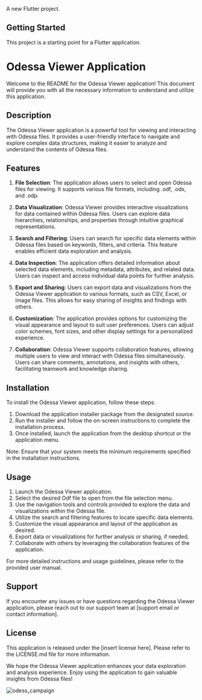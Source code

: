 A new Flutter project.

## Getting Started

This project is a starting point for a Flutter application.
# Odessa Viewer Application

Welcome to the README for the Odessa Viewer application! This document will provide you with all the necessary information to understand and utilize this application.

## Description

The Odessa Viewer application is a powerful tool for viewing and interacting with Odessa files. It provides a user-friendly interface to navigate and explore complex data structures, making it easier to analyze and understand the contents of Odessa files.

## Features

1. **File Selection**: The application allows users to select and open Odessa files for viewing. It supports various file formats, including .odf, .odx, and .odp.

2. **Data Visualization**: Odessa Viewer provides interactive visualizations for data contained within Odessa files. Users can explore data hierarchies, relationships, and properties through intuitive graphical representations.

3. **Search and Filtering**: Users can search for specific data elements within Odessa files based on keywords, filters, and criteria. This feature enables efficient data exploration and analysis.

4. **Data Inspection**: The application offers detailed information about selected data elements, including metadata, attributes, and related data. Users can inspect and access individual data points for further analysis.

5. **Export and Sharing**: Users can export data and visualizations from the Odessa Viewer application to various formats, such as CSV, Excel, or image files. This allows for easy sharing of insights and findings with others.

6. **Customization**: The application provides options for customizing the visual appearance and layout to suit user preferences. Users can adjust color schemes, font sizes, and other display settings for a personalized experience.

7. **Collaboration**: Odessa Viewer supports collaboration features, allowing multiple users to view and interact with Odessa files simultaneously. Users can share comments, annotations, and insights with others, facilitating teamwork and knowledge sharing.

## Installation

To install the Odessa Viewer application, follow these steps:

1. Download the application installer package from the designated source.
2. Run the installer and follow the on-screen instructions to complete the installation process.
3. Once installed, launch the application from the desktop shortcut or the application menu.

Note: Ensure that your system meets the minimum requirements specified in the installation instructions.

## Usage

1. Launch the Odessa Viewer application.
2. Select the desired Odf file to open from the file selection menu.
3. Use the navigation tools and controls provided to explore the data and visualizations within the Odessa file.
4. Utilize the search and filtering features to locate specific data elements.
5. Customize the visual appearance and layout of the application as desired.
6. Export data or visualizations for further analysis or sharing, if needed.
7. Collaborate with others by leveraging the collaboration features of the application.

For more detailed instructions and usage guidelines, please refer to the provided user manual.

## Support

If you encounter any issues or have questions regarding the Odessa Viewer application, please reach out to our support team at [support email or contact information].

## License

This application is released under the [insert license here]. Please refer to the LICENSE.md file for more information.

We hope the Odessa Viewer application enhances your data exploration and analysis experience. Enjoy using the application to gain valuable insights from Odessa files!


![odess_campaign](https://github.com/LlMrc/Odessa/assets/90993312/a469c60a-6d20-49f8-8631-37b47f757cf2)
